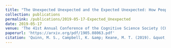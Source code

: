 ```yaml
---
title: "The Unexpected Unexpected and the Expected Unexpected: How People's Conception of the Unexpected is Not That Unexpected."
collection: publications
permalink: /publications/2019-05-17-Expected_Unexpected
date: 2019-05-17
venue: 'The 41st Annual Conference of the Cognitive Science Society (COGSCI’19)'
paperurl: 'https://arxiv.org/pdf/1905.08063.pdf'
citation: 'Quinn, M. S., Campbell, K. &amp; Keane, M. T. (2019). &quot;The Unexpected Unexpected and the Expected Unexpected: How People&apos;s Conception of the Unexpected is Not That Unexpected.&quot; <i>The 41st Annual Conference of the Cognitive Science Society (COGSCI’19)</i>. 1(2).'
---
```

